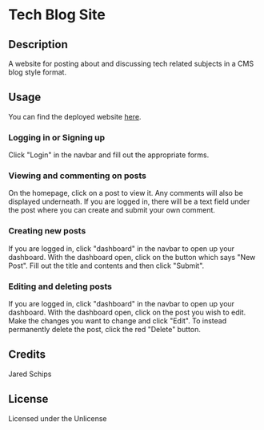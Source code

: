 # Tech Blog Site

## Description

A website for posting about and discussing tech related subjects in a CMS blog style format.

## Usage

You can find the deployed website [here](https://frozen-cove-93840.herokuapp.com/).

### Logging in or Signing up

Click "Login" in the navbar and fill out the appropriate forms.

### Viewing and commenting on posts

On the homepage, click on a post to view it. Any comments will also be displayed underneath. If you are logged in, there will be a text field under the post where you can create and submit your own comment.

### Creating new posts

If you are logged in, click "dashboard" in the navbar to open up your dashboard. With the dashboard open, click on the button which says "New Post". Fill out the title and contents and then click "Submit".

### Editing and deleting posts

If you are logged in, click "dashboard" in the navbar to open up your dashboard. With the dashboard open, click on the post you wish to edit. Make the changes you want to change and click "Edit". To instead permanently delete the post, click the red "Delete" button.

## Credits

Jared Schips

## License

Licensed under the Unlicense
